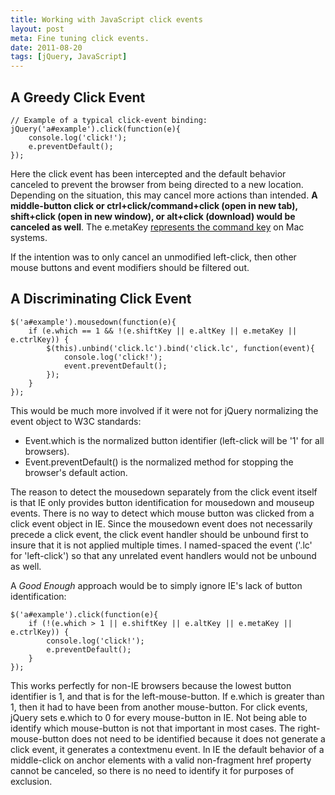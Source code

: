 ```yaml
---
title: Working with JavaScript click events
layout: post
meta: Fine tuning click events.
date: 2011-08-20
tags: [jQuery, JavaScript]
---
```


## A Greedy Click Event

	// Example of a typical click-event binding:
	jQuery('a#example').click(function(e){
		console.log('click!');
		e.preventDefault();
	});

Here the click event has been intercepted and the default behavior canceled to prevent the browser from being directed to a new location.  Depending on the situation, this may cancel more actions than intended.  **A middle-button click or ctrl+click/command+click (open in new tab), shift+click (open in new window), or alt+click (download) would be canceled as well**.  The e.metaKey [represents the command key](http://www.w3.org/TR/DOM-Level-3-Events/#events-KeyboardEvent-metaKey) on Mac systems.

If the intention was to only cancel an unmodified left-click, then other mouse buttons and event modifiers should be filtered out.

## A Discriminating Click Event

	$('a#example').mousedown(function(e){
		if (e.which == 1 && !(e.shiftKey || e.altKey || e.metaKey || e.ctrlKey)) {
			$(this).unbind('click.lc').bind('click.lc', function(event){
				console.log('click!');
				event.preventDefault();
			});
		}
	});

This would be much more involved if it were not for jQuery normalizing the event object to W3C standards:

* Event.which is the normalized button identifier (left-click will be '1' for all browsers).
* Event.preventDefault() is the normalized method for stopping the browser's default action.

The reason to detect the mousedown separately from the click event itself is that IE only provides button identification for mousedown and mouseup events.  There is no way to detect which mouse button was clicked from a click event object in IE.  Since the mousedown event does not necessarily precede a click event, the click event handler should be unbound first to insure that it is not applied multiple times. I named-spaced the event ('.lc' for 'left-click') so that any unrelated event handlers would not be unbound as well.

A *Good Enough* approach would be to simply ignore IE's lack of button identification:

	$('a#example').click(function(e){
		if (!(e.which > 1 || e.shiftKey || e.altKey || e.metaKey || e.ctrlKey)) {
			console.log('click!');
			e.preventDefault();
		}
	});

This works perfectly for non-IE browsers because the lowest button identifier is 1, and that is for the left-mouse-button.  If e.which is greater than 1, then it had to have been from another mouse-button.  For click events, jQuery sets e.which to 0 for every mouse-button in IE.  Not being able to identify which mouse-button is not that important in most cases.  The right-mouse-button does not need to be identified because it does not generate a click event, it generates a contextmenu event.  In IE the default behavior of a middle-click on anchor elements with a valid non-fragment href property cannot be canceled, so there is no need to identify it for purposes of exclusion.